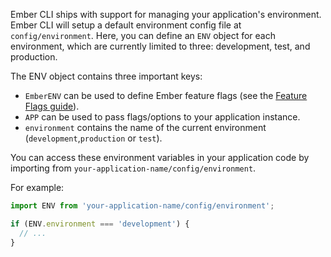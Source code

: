Ember CLI ships with support for managing your application's environment. Ember CLI will setup a default environment config file at `config/environment`. Here, you can define an `ENV` object for each environment, which are currently limited to three: development, test, and production.

The ENV object contains three important keys:

- `EmberENV` can be used to define Ember feature flags (see the [Feature Flags guide](../feature-flags/)).
- `APP` can be used to pass flags/options to your application instance.
- `environment` contains the name of the current environment (`development`,`production` or `test`).

You can access these environment variables in your application code by importing from `your-application-name/config/environment`.

For example:

```js
import ENV from 'your-application-name/config/environment';

if (ENV.environment === 'development') {
  // ...
}
```